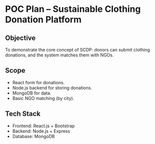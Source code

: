 # POC Plan – Sustainable Clothing Donation Platform

## Objective
To demonstrate the core concept of SCDP: donors can submit clothing donations, and the system matches them with NGOs.

## Scope
- React form for donations.
- Node.js backend for storing donations.
- MongoDB for data.
- Basic NGO matching (by city).

## Tech Stack
- Frontend: React.js + Bootstrap
- Backend: Node.js + Express
- Database: MongoDB

